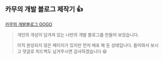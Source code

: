 ## 카무의 개발 블로그 제작기 👍


[카무의 개발블로그 GOGO](https://kamoo.vercel.app)

> 개인의 개성이 담겨져 있는 나만의 개발 블로그를 만들어 보았습니다.
>
> 아직 완성되지 않은 페이지가 있지만 먼저 배포 해 둔 상태입니다. 들어와서 보시고 댓글로 피드백도 남겨주시면 감사하겠습니다 😆

